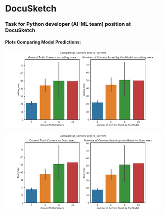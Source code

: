 # DocuSketch

### Task for Python developer (AI-ML team) position at DocuSketch

#### Plots Comparing Model Predictions:

![ceiling max plot](plots/ceiling_max_plot.png)

![floor max plot](plots/floor_max_plot.png)
